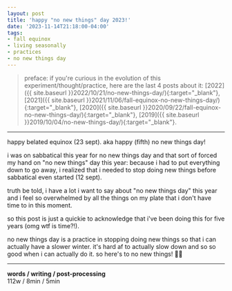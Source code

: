 ```yaml
---
layout: post
title: 'happy "no new things" day 2023!'
date: '2023-11-14T21:18:00-04:00'
tags:
- fall equinox
- living seasonally
- practices
- no new things day
--- 
```


> preface: if you're curious in the evolution of this experiment/thought/practice, here are the last 4 posts about it: [2022]({{ site.baseurl }}2022/10/21/no-new-things-day/){:target="_blank"}, [2021]({{ site.baseurl }}2021/11/06/fall-equinox-no-new-things-day/){:target="_blank"}, [2020]({{ site.baseurl }}2020/09/22/fall-equinox-no-new-things-day/){:target="_blank"}, [2019]({{ site.baseurl }}2019/10/04/no-new-things-day/){:target="_blank"}. 
> 


---

happy belated equinox (23 sept). aka happy (fifth) no new things day!  

i was on sabbatical this year for no new things day and that sort of forced my hand on "no new things" day this year: because i had to put everything down to go away, i realized that i needed to stop doing new things before sabbatical even started (12 sept). 

truth be told, i have a lot i want to say about "no new things day" this year and i feel so overwhelmed by all the things on my plate that i don't have time to in this moment. 

so this post is just a quickie to acknowledge that i've been doing this for five years (omg wtf is time?!). 

no new things day is a practice in stopping doing new things so that i can actually have a slower winter. it's hard af to actually slow down and so so good when i can actually do it. so here's to no new things! 🍾🥂



---


<!-- hyperlink bank -->


<!-- &#042; = asterisk -->
<!-- &#039; = single quote '-->

**words / writing / post-processing**  
112w / 8min / 5min